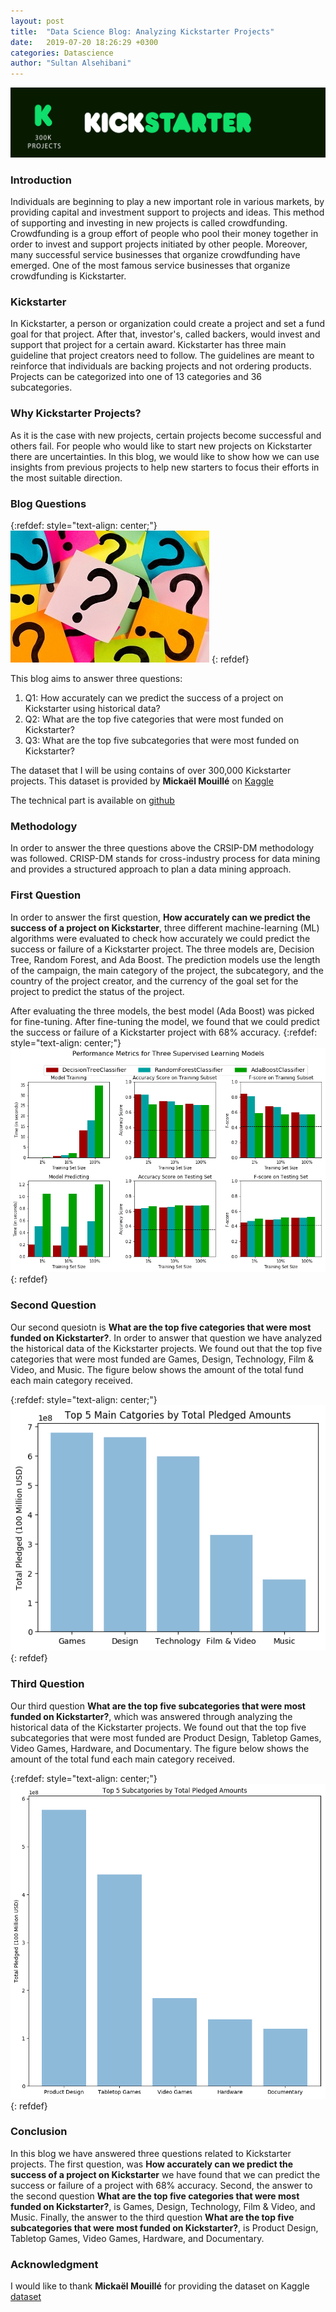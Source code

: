 ```yaml
---
layout: post
title:  "Data Science Blog: Analyzing Kickstarter Projects"
date:   2019-07-20 18:26:29 +0300
categories: Datascience 
author: "Sultan Alsehibani"
---
```

![Cover](/assets/cover.png)
### Introduction
Individuals are beginning to play a new important role in various markets, by providing capital and investment support to projects and ideas. This method of supporting and investing in new projects is called crowdfunding. Crowdfunding is a group effort of people who pool their money together in order to invest and support projects initiated by other people. Moreover, many successful service businesses that organize crowdfunding have emerged. One of the most famous service businesses that organize crowdfunding is Kickstarter.

### Kickstarter
In Kickstarter, a person or organization could create a project and set a fund goal for that project. After that, investor's, called backers, would invest and support that project for a certain award. Kickstarter has three main guideline that project creators need to follow. The guidelines are meant to reinforce that individuals are backing projects and not ordering products. Projects can be categorized into one of 13 categories and 36 subcategories.

### Why Kickstarter Projects?
As it is the case with new projects, certain projects become successful and others fail. For people who would like to start new projects on Kickstarter there are uncertainties. In this blog, we would like to show how we can use insights from previous projects to help new starters to focus their efforts in the most suitable direction. 

### Blog Questions

{:refdef: style="text-align: center;"}
![Questions](/assets/q.jpg)
{: refdef}

This blog aims to answer three questions:
1. Q1: How accurately can we predict the success of a project on Kickstarter using historical data?
2. Q2: What are the top five categories that were most funded on Kickstarter?
3. Q3: What are the top five subcategories that were most funded on Kickstarter?

The dataset that I will be using contains of over 300,000 Kickstarter projects. This dataset is provided by **Mickaël Mouillé** on [Kaggle](https://www.kaggle.com/kemical/kickstarter-projects)

The technical part is available on [github](https://github.com/alsehibanis/kickstarter_data_science)
### Methodology
In order to answer the three questions above the CRSIP-DM methodology was followed. CRISP-DM stands for cross-industry process for data mining and provides a structured approach to plan a data mining approach.

### First Question
In order to answer the first question, **How accurately can we predict the success of a project on Kickstarter**, three different machine-learning (ML) algorithms were evaluated to check how accurately we could predict the success or failure of a Kickstarter project. The three models are, Decision Tree, Random Forest, and Ada Boost.
The prediction models use the length of the campaign, the main category of the project, the subcategory, and the country of the project creator, and the currency of the goal set for the project to predict the status of the project.


After evaluating the three models, the best model (Ada Boost) was picked for fine-tuning. After fine-tuning the model, we found that we could predict the success or failure of a Kickstarter project with 68% accuracy.
{:refdef: style="text-align: center;"}
![Comparsion of different ML models](/assets/fig1.png)
{: refdef}

### Second Question
Our second quesiotn is **What are the top five categories that were most funded on Kickstarter?**. In order to answer that question we have analyzed the historical data of the Kickstarter projects. We found out that the top five categories that were most funded are Games, Design, Technology, Film & Video, and Music.
The figure below shows the amount of the total fund each main category received.

{:refdef: style="text-align: center;"}
![Top five categories](/assets/fig2.png)
{: refdef}

### Third Question
Our third question **What are the top five subcategories that were most funded on Kickstarter?**, which was answered through analyzing the historical data of the Kickstarter projects. We found out that the top five subcategories that were most funded are Product Design, Tabletop Games, Video Games, Hardware, and Documentary.
The figure below shows the amount of the total fund each main category received.

{:refdef: style="text-align: center;"}
![Top five subcategories](/assets/fig3.png)
{: refdef}

### Conclusion
In this blog we have answered three questions related to Kickstarter projects. The first question, was **How accurately can we predict the success of a project on Kickstarter** we have found that we can predict the success or failure of a project with 68% accuracy. Second, the answer to the second question **What are the top five categories that were most funded on Kickstarter?**, is Games, Design, Technology, Film & Video, and Music. Finally, the answer to the third question **What are the top five subcategories that were most funded on Kickstarter?**, is Product Design, Tabletop Games, Video Games, Hardware, and Documentary.

### Acknowledgment
I would like to thank **Mickaël Mouillé** for providing the dataset on Kaggle [dataset](https://www.kaggle.com/kemical/kickstarter-projects)